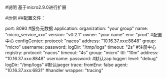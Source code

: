 #说明
 基于micro2.9.0进行扩展 
 
#示例
  ##配置文件：
  
  port: 8090
  #服务元数据
  application:
    organization: "your group"
    name: "micro_service_xxx"
    version: "v0.2.1"
    owner: "your name"
    env: "prod"
  #配置中心
  configCenter:
    protocol: "nacos"
    address: "10.16.37.xxx:8848"
    group: "micro"
    username:
    password:
    logDir: "/tmp/logs"
    timeout: "2s"
  #注册中心
  registry:
    protocol: "nacos"
    timeout: "4s"
    group: "micro"
    ttl: "10m"
    address: "10.16.37.xxx:8848"
    username:
    password:
  #默认zap
  logger:
    level: "debug"
    logDir: "/tmp/logs"
  #默认jaeger
trace:
  fromEnv: false
  agent: "10.16.37.xxx:6831"
#handler
wrapper: "tracing"
